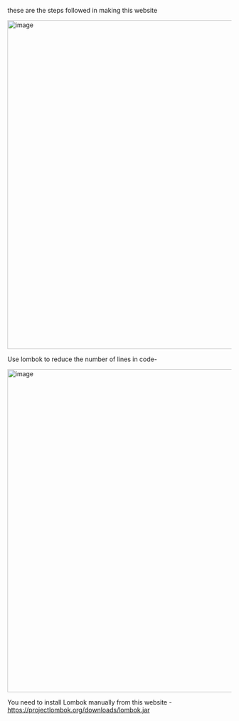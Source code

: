 these are the steps followed in making this website 

<img width="737" alt="image" src="https://user-images.githubusercontent.com/28175329/178091784-0082e935-fff0-4f50-92e9-d824f37ee1ee.png">

Use lombok to reduce the number of lines in code-

<img width="724" alt="image" src="https://user-images.githubusercontent.com/28175329/178091986-202c4d6e-79ab-4b69-bb75-d3a6d00f0e9a.png">

You need to install Lombok manually from this website -https://projectlombok.org/downloads/lombok.jar



